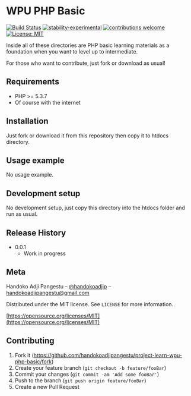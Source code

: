 # WPU PHP Basic

[![Build Status](https://travis-ci.org/dwyl/esta.svg?branch=master)](https://github.com/handokoadjipangestu/project-learn-wpu-php-basic)
[![stability-experimental](https://img.shields.io/badge/stability-experimental-orange.svg)](https://github.com/handokoadjipangestu/project-learn-wpu-php-basic)
[![contributions welcome](https://img.shields.io/badge/contributions-welcome-brightgreen.svg?style=flat)](https://github.com/handokoadjipangestu/project-learn-wpu-php-basic/fork)
[![License: MIT](https://img.shields.io/badge/License-MIT-yellow.svg)](https://opensource.org/licenses/MIT)

Inside all of these directories are PHP basic learning materials as a foundation when you want to level up to intermediate.

For those who want to contribute, just fork or download as usual!

## Requirements

- PHP >= 5.3.7
- Of course with the internet

## Installation

Just fork or download it from this repository then copy it to htdocs directory.

## Usage example

No usage example.

## Development setup

No development setup, just copy this directory into the htdocs folder and run as usual.

## Release History

- 0.0.1
  - Work in progress

## Meta

Handoko Adji Pangestu – [@handokoadjip](https://www.instagram.com/handokoadp/) – handokoadjipangestu@gmail.com

Distributed under the MIT license. See `LICENSE` for more information.

[https://opensource.org/licenses/MIT](https://opensource.org/licenses/MIT)

## Contributing

1. Fork it (<https://github.com/handokoadjipangestu/project-learn-wpu-php-basic/fork>)
2. Create your feature branch (`git checkout -b feature/fooBar`)
3. Commit your changes (`git commit -am 'Add some fooBar'`)
4. Push to the branch (`git push origin feature/fooBar`)
5. Create a new Pull Request
